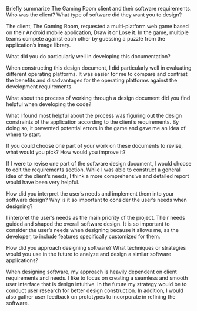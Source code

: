 Briefly summarize The Gaming Room client and their software requirements. Who was the client? What type of software did they want you to design?

The client, The Gaming Room, requested a multi-platform web game based on their Android mobile application, Draw it or Lose it. In the game, multiple teams compete against each other by guessing a puzzle from the application’s image library.

What did you do particularly well in developing this documentation?

When constructing this design document, I did particularly well in evaluating different operating platforms. It was easier for me to compare and contrast the benefits and disadvantages for the operating platforms against the development requirements.

What about the process of working through a design document did you find helpful when developing the code?

What I found most helpful about the process was figuring out the design constraints of the application according to the client’s requirements. By doing so, it prevented potential errors in the game and gave me an idea of where to start.

If you could choose one part of your work on these documents to revise, what would you pick? How would you improve it?

If I were to revise one part of the software design document, I would choose to edit the requirements section. While I was able to construct a general idea of the client’s needs, I think a more comprehensive and detailed report would have been very helpful.

How did you interpret the user’s needs and implement them into your software design? Why is it so important to consider the user’s needs when designing? 

I interpret the user’s needs as the main priority of the project. Their needs guided and shaped the overall software design. It is so important to consider the user’s needs when designing because it allows me, as the developer, to include features specifically customized for them.

How did you approach designing software? What techniques or strategies would you use in the future to analyze and design a similar software applications?

When designing software, my approach is heavily dependent on client requirements and needs. I like to focus on creating a seamless and smooth user interface that is design intuitive. In the future my strategy would be to conduct user research for better design construction. In addition, I would also gather user feedback on prototypes to incorporate in refining the software.
